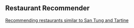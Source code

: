 ## Restaurant Recommender

[Recommending restaurants similar to San Tung and Tartine](https://stewseo.github.io/restaurant-recommender/YelpRecommendation.html)


